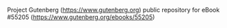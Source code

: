 Project Gutenberg (https://www.gutenberg.org) public repository for
eBook #55205 (https://www.gutenberg.org/ebooks/55205)
